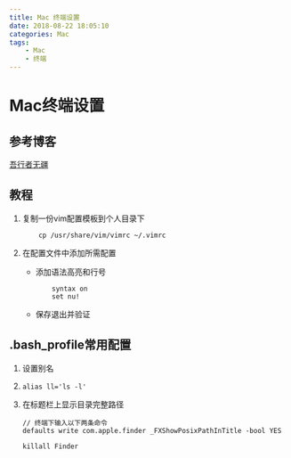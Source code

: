 ```yaml
---
title: Mac 终端设置
date: 2018-08-22 18:05:10
categories: Mac
tags:
    - Mac
    - 终端
---
```


# Mac终端设置

## 参考博客
[吾行者无疆](https://blog.csdn.net/u014057054/article/details/52124091)

## 教程
1. 复制一份vim配置模板到个人目录下
    ```shell
        cp /usr/share/vim/vimrc ~/.vimrc
    ```

2. 在配置文件中添加所需配置
    - 添加语法高亮和行号
        ```shell
            syntax on
            set nu!
        ```
    - 保存退出并验证

## .bash_profile常用配置
1. 设置别名

2. ```shell
   alias ll='ls -l'
   ```

3. 在标题栏上显示目录完整路径

   ```shell
   // 终端下输入以下两条命令
   defaults write com.apple.finder _FXShowPosixPathInTitle -bool YES
   
   killall Finder
   ```


<!-- more -->